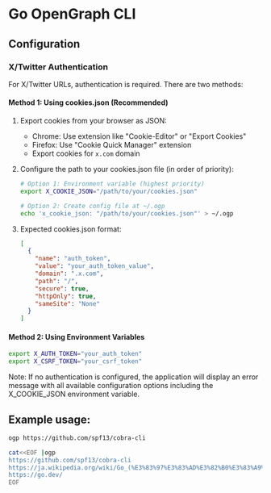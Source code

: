 # Go OpenGraph CLI

## Configuration

### X/Twitter Authentication

For X/Twitter URLs, authentication is required. There are two methods:

#### Method 1: Using cookies.json (Recommended)

1. Export cookies from your browser as JSON:
   - Chrome: Use extension like "Cookie-Editor" or "Export Cookies"
   - Firefox: Use "Cookie Quick Manager" extension
   - Export cookies for `x.com` domain

2. Configure the path to your cookies.json file (in order of priority):
   ```bash
   # Option 1: Environment variable (highest priority)
   export X_COOKIE_JSON="/path/to/your/cookies.json"

   # Option 2: Create config file at ~/.ogp
   echo 'x_cookie_json: "/path/to/your/cookies.json"' > ~/.ogp
   ```

3. Expected cookies.json format:
   ```json
   [
     {
       "name": "auth_token",
       "value": "your_auth_token_value",
       "domain": ".x.com",
       "path": "/",
       "secure": true,
       "httpOnly": true,
       "sameSite": "None"
     }
   ]
   ```

#### Method 2: Using Environment Variables

```bash
export X_AUTH_TOKEN="your_auth_token"
export X_CSRF_TOKEN="your_csrf_token"
```

Note: If no authentication is configured, the application will display an error message with all available configuration options including the X_COOKIE_JSON environment variable.

## Example usage:

```sh
ogp https://github.com/spf13/cobra-cli
```

```sh
cat<<EOF |ogp
https://github.com/spf13/cobra-cli
https://ja.wikipedia.org/wiki/Go_(%E3%83%97%E3%83%AD%E3%82%B0%E3%83%A9%E3%83%9F%E3%83%B3%E3%82%B0%E8%A8%80%E8%AA%9E)
https://go.dev/
EOF
```

